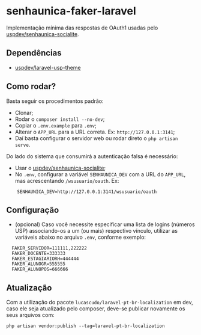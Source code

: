 # senhaunica-faker-laravel
Implementação mínima das respostas de OAuth1 usadas pelo [uspdev/senhaunica-socialite](https://github.com/uspdev/senhaunica-socialite).

## Dependências
  * [uspdev/laravel-usp-theme](https://github.com/uspdev/laravel-usp-theme)

## Como rodar?
Basta seguir os procedimentos padrão:
  * Clonar;
  * Rodar o `composer install --no-dev`;
  * Copiar o `.env.example` para `.env`;
  * Alterar o `APP_URL` para a URL correta. Ex: `http://127.0.0.1:3141`;
  * Daí basta configurar o servidor web ou rodar direto o `php artisan serve`.

Do lado do sistema que consumirá a autenticação falsa é necessário:
  * Usar o [uspdev/senhaunica-socialite](https://github.com/uspdev/senhaunica-socialite);
  * No `.env`, configurar a variável `SENHAUNICA_DEV` com a URL do `APP_URL`, mas acrescentando `/wsusuario/oauth`. Ex: 
  
```
    SENHAUNICA_DEV=http://127.0.0.1:3141/wsusuario/oauth
```
## Configuração
  * (opcional) Caso você necessite especificar uma lista de logins (números USP) associando-os a um (ou mais) respectivo vínculo, utilizar as variáveis abaixo no arquivo `.env`, conforme exemplo:
  
```
  FAKER_SERVIDOR=111111,222222
  FAKER_DOCENTE=333333
  FAKER_ESTAGIARIORH=444444
  FAKER_ALUNOGR=555555
  FAKER_ALUNOPOS=666666  

```
## Atualização

Com a utilização do pacote `lucascudo/laravel-pt-br-localization` em dev, caso ele seja atualizado pelo composer, deve-se publicar novamente os seus arquivos com:

    php artisan vendor:publish --tag=laravel-pt-br-localization